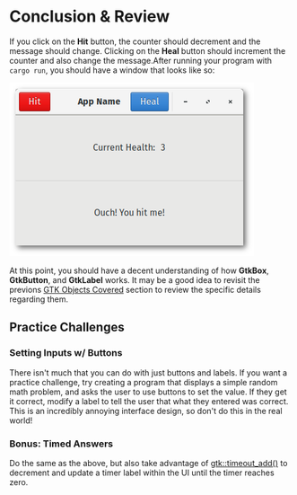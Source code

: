 # Conclusion & Review

If you click on the **Hit** button, the counter should decrement and the message should change.
Clicking on the **Heal** button should increment the counter and also change the message.After
running your program with `cargo run`, you should have a window that looks like so:

<img src="images/ch02_complete.png">

At this point, you should have a decent understanding of how **GtkBox**, **GtkButton**, and
**GtkLabel** works. It may be a good idea to revisit the previons
[GTK Objects Covered](./chapter_02_objects.md) section to review the specific details regarding
them.

## Practice Challenges

### Setting Inputs w/ Buttons

There isn't much that you can do with just buttons and labels. If you want a practice challenge,
try creating a program that displays a simple random math problem, and asks the user to use
buttons to set the value. If they get it correct, modify a label to tell the user that what they
entered was correct. This is an incredibly annoying interface design, so don't do this in the real
world!

### Bonus: Timed Answers

Do the same as the above, but also take advantage of
[gtk::timeout_add()](https://docs.rs/gtk/0.2.0/gtk/fn.timeout_add.html) to decrement
and update a timer label within the UI until the timer reaches zero.